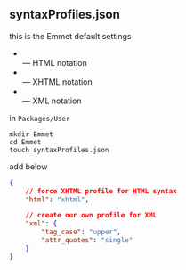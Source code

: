 ## syntaxProfiles.json

this is the Emmet default settings

- <br> — HTML notation
- <br /> — XHTML notation
- <br/> — XML notation

in `Packages/User` 

    mkdir Emmet
    cd Emmet
    touch syntaxProfiles.json

add below

``` json
{
    // force XHTML profile for HTML syntax
    "html": "xhtml",

    // create our own profile for XML
    "xml": {
        "tag_case": "upper",
        "attr_quotes": "single"
    }
}
```
